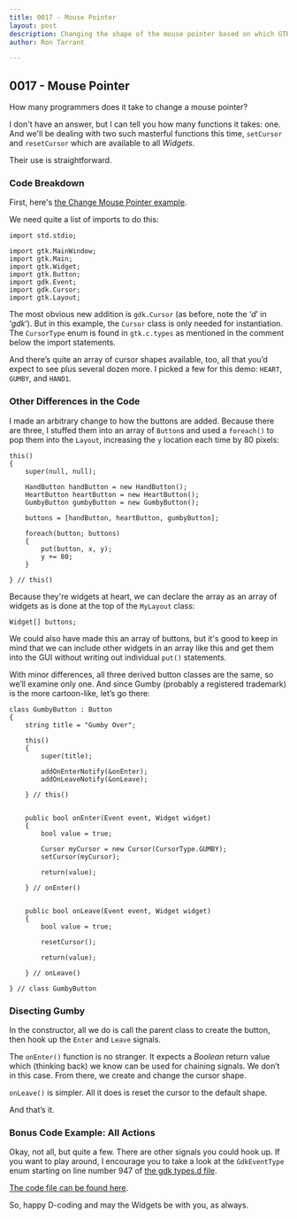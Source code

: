 ```yaml
---
title: 0017 - Mouse Pointer
layout: post
description: Changing the shape of the mouse pointer based on which GTK widget it's over - a D language tutorial.
author: Ron Tarrant

---
```


## 0017 - Mouse Pointer

How many programmers does it take to change a mouse pointer?

I don't have an answer, but I can tell you how many functions it takes: one. And we'll be dealing with two such masterful functions this time, `setCursor` and `resetCursor` which are available to all *Widgets*.

Their use is straightforward.

### Code Breakdown

First, here's [the Change Mouse Pointer example]( https://github.com/rontarrant/gtkDcoding/blob/master/005_mouse/mouse_005_07_change_pointer.d).

We need quite a list of imports to do this:

	import std.stdio;

	import gtk.MainWindow;
	import gtk.Main;
	import gtk.Widget;
	import gtk.Button;
	import gdk.Event;
	import gdk.Cursor;
	import gtk.Layout;

The most obvious new addition is `gdk.Cursor` (as before, note the ‘*d*’ in ‘*gdk*’). But in this example, the `Cursor` class is only needed for instantiation. The `CursorType` enum is found in `gtk.c.types` as mentioned in the comment below the import statements.

And there’s quite an array of cursor shapes available, too, all that you’d expect to see plus several dozen more. I picked a few for this demo: `HEART`, `GUMBY`, and `HAND1`.

### Other Differences in the Code

I made an arbitrary change to how the buttons are added. Because there are three, I stuffed them into an array of `Button`s and used a `foreach()` to pop them into the `Layout`, increasing the `y` location each time by 80 pixels:

	this()
	{
		super(null, null);
		
		HandButton handButton = new HandButton();
		HeartButton heartButton = new HeartButton();
		GumbyButton gumbyButton = new GumbyButton();

		buttons = [handButton, heartButton, gumbyButton];
		
		foreach(button; buttons)
		{
			put(button, x, y);
			y += 80;
		}

	} // this()

Because they're widgets at heart, we can declare the array as an array of widgets as is done at the top of the `MyLayout` class:

	Widget[] buttons;

We could also have made this an array of buttons, but it's good to keep in mind that we can include other widgets in an array like this and get them into the GUI without writing out individual `put()` statements.

With minor differences, all three derived button classes are the same, so we’ll examine only one. And since Gumby (probably a registered trademark) is the more cartoon-like, let’s go there:

	class GumbyButton : Button
	{
		string title = "Gumby Over";
		
		this()
		{
			super(title);
			
			addOnEnterNotify(&onEnter);
			addOnLeaveNotify(&onLeave);
			
		} // this()
		
	
		public bool onEnter(Event event, Widget widget)
		{
			bool value = true;
			
			Cursor myCursor = new Cursor(CursorType.GUMBY);
			setCursor(myCursor);
	
			return(value);
			
		} // onEnter()
	
	
		public bool onLeave(Event event, Widget widget)
		{
			bool value = true;
			
			resetCursor();
	
			return(value);
			
		} // onLeave()
	
	} // class GumbyButton

### Disecting Gumby

In the constructor, all we do is call the parent class to create the button, then hook up the `Enter` and `Leave` signals.

The `onEnter()` function is no stranger. It expects a *Boolean* return value which (thinking back) we know can be used for chaining signals. We don’t in this case. From there, we create and change the cursor shape.

`onLeave()` is simpler. All it does is reset the cursor to the default shape.

And that’s it.

### Bonus Code Example: All Actions

Okay, not all, but quite a few. There are other signals you could hook up. If you want to play around, I encourage you to take a look at the `GdkEventType` enum starting on line number 947 of [the gdk types.d file]( https://github.com/gtkd-developers/GtkD/blob/master/generated/gtkd/gdk/c/types.d).

[The code file can be found here]( https://github.com/rontarrant/gtkDcoding/blob/master/005_mouse/mouse_005_08_all_actions.d).

So, happy D-coding and may the Widgets be with you, as always.

